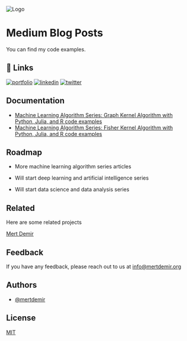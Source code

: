 
![Logo](https://drive.google.com/file/d/1Y3I-kv46lQFNDrb2w1GvWGbwGMHs-UtG/view?usp=sharing)


# Medium Blog Posts

You can find my code examples.


## 🔗 Links
[![portfolio](https://img.shields.io/badge/my_portfolio-000?style=for-the-badge&logo=ko-fi&logoColor=white)](https://mertdemir.org)
[![linkedin](https://img.shields.io/badge/linkedin-0A66C2?style=for-the-badge&logo=linkedin&logoColor=white)](https://www.linkedin.com/in/mertdemir0)
[![twitter](https://img.shields.io/badge/twitter-1DA1F2?style=for-the-badge&logo=twitter&logoColor=white)](https://twitter.com/mertinblack)
## Documentation

- [Machine Learning Algorithm Series: Graph Kernel Algorithm with Python, Julia, and R code examples](https://medium.com/@mertdemir0/machine-learning-algorithm-series-graph-kernel-algorithm-with-python-and-julia-code-examples-a212c928bd1d)
- [Machine Learning Algorithm Series: Fisher Kernel Algorithm with Python, Julia, and R code examples](https://medium.com/@mertdemir0/machine-learning-algorithm-series-fisher-kernel-algorithm-with-python-julia-and-r-code-examples-9445d32512dd)


## Roadmap

- More machine learning algorithm series articles

- Will start deep learning and artificial intelligence series

- Will start data science and data analysis series


## Related

Here are some related projects

[Mert Demir](https://github.com/mertdemir0)


## Feedback

If you have any feedback, please reach out to us at info@mertdemir.org


## Authors

- [@mertdemir](https://www.github.com/mertdemir0)


## License

[MIT](https://choosealicense.com/licenses/mit/)

